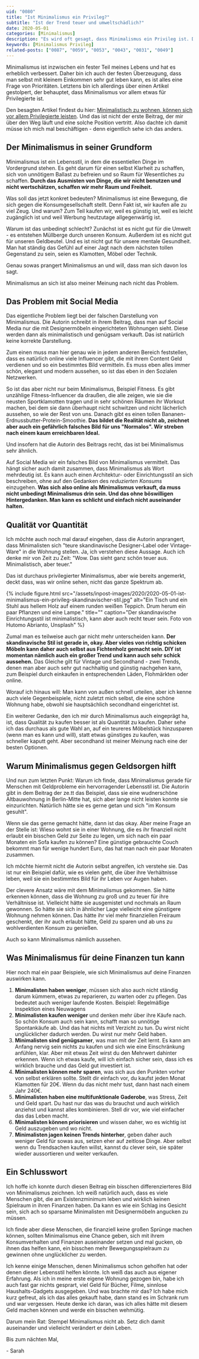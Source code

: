 ```yaml
---
uid: "0080"
title: "Ist Minimalismus ein Privileg?"
subtitle: "Ist der Trend teuer und umweltschädlich?"
date: 2020-05-01
categories: [Minimalismus]
description: "Es wird oft gesagt, dass Minimalismus ein Privileg ist. Dass man es sich leisten können muss. Ich sehe das teilweise anders und erkläre dir warum."
keywords: [Minimalismus Privileg]
related-posts: ["0087", "0059", "0053", "0043", "0031", "0049"]
---
```

Minimalismus ist inzwischen ein fester Teil meines Lebens und hat es erheblich verbessert. Daher bin ich auch der festen Überzeugung, dass man selbst mit kleinem Einkommen sehr gut leben kann, es ist alles eine Frage von Prioritäten. Letztens bin ich allerdings über einen Artikel gestolpert, der behauptet, dass Minimalismus vor allem etwas für Privilegierte ist.

Den besagten Artikel findest du hier: [Minimalistisch zu wohnen, können sich vor allem Privilegierte leisten](https://ze.tt/minimalistisch-zu-wohnen-koennen-sich-vor-allem-privilegierte-leisten/). Und das ist nicht der erste Beitrag, der mir über den Weg läuft und eine solche Position vertritt. Also dachte ich damit müsse ich mich mal beschäftigen - denn eigentlich sehe ich das anders.
<!--more-->

## Der Minimalismus in seiner Grundform
Minimalismus ist ein Lebensstil, in dem die essentiellen Dinge im Vordergrund stehen. Es geht darum für einen selbst Klarheit zu schaffen, sich von unnötigem Ballast zu befreien und so Raum für Wesentliches zu schaffen. **Durch das Ausmisten von Dinge, die wir nicht benutzen und nicht wertschätzen, schaffen wir mehr Raum und Freiheit.**

Was soll das jetzt konkret bedeuten? Minimalismus ist eine Bewegung, die sich gegen die Konsumgesellschaft stellt. Denn Fakt ist, wir kaufen alle zu viel Zeug. Und warum? Zum Teil kaufen wir, weil es günstig ist, weil es leicht zugänglich ist und weil Werbung heutzutage allgegenwärtig ist.

Warum ist das unbedingt schlecht? Zunächst ist es nicht gut für die Umwelt - es entstehen Müllberge durch unseren Konsum. Außerdem ist es nicht gut für unseren Geldbeutel. Und es ist nicht gut für unsere mentale Gesundheit. Man hat ständig das Gefühl auf einer Jagt nach dem nächsten tollen Gegenstand zu sein, seien es Klamotten, Möbel oder Technik.

Genau sowas prangert Minimalismus an und will, dass man sich davon los sagt.

Minimalismus an sich ist also meiner Meinung nach nicht das Problem.

## Das Problem mit Social Media
Das eigentliche Problem liegt bei der falschen Darstellung von Minimalismus. Die Autorin schreibt in ihrem Beitrag, dass man auf Social Media nur die mit Designermöbeln eingerichteten Wohnungen sieht. Diese werden dann als minimalistisch und genügsam verkauft. Das ist natürlich keine korrekte Darstellung.

Zum einen muss man hier genau wie in jedem anderen Bereich feststellen, dass es natürlich online viele Influencer gibt, die mit ihrem Content Geld verdienen und so ein bestimmtes Bild vermitteln. Es muss eben alles immer schön, elegant und modern aussehen, so ist das eben in den Sozialen Netzwerken.

So ist das aber nicht nur beim Minimalismus, Beispiel Fitness. Es gibt unzählige Fitness-Influencer da draußen, die alle zeigen, wie sie die neusten Sportklamotten tragen und in sehr schönen Räumen ihr Workout machen, bei dem sie dann überhaupt nicht schwitzen und nicht lächerlich aussehen, so wie der Rest von uns. Danach gibt es einen tollen Bananen-Erdnussbutter-Protein-Smoothie. **Das bildet die Realität nicht ab, zeichnet aber auch ein gefährlich falsches Bild für uns "Normalos". Wir streben nach einem kaum erreichbaren Ideal.**

Und insofern hat die Autorin des Beitrags recht, das ist bei Minimalismus sehr ähnlich.

Auf Social Media wir ein falsches Bild von Minimalismus vermittelt. Das hängt sicher auch damit zusammen, dass Minimalismus als Wort mehrdeutig ist. Es kann auch einen Architektur- oder Einrichtungsstil an sich beschreiben, ohne auf den Gedanken des _reduzierten Konsums_ einzugehen. **Was sich also online als Minimalismus verkauft, da muss nicht unbedingt Minimalismus drin sein. Und das ohne böswilligen Hintergedanken. Man kann es schlicht und einfach nicht auseinander halten.**

## Qualität vor Quantität
Ich möchte auch noch mal darauf eingehen, dass die Autorin anprangert, dass Minimalisten sich "teure skandinavische Designer-Label oder Vintage-Ware" in die Wohnung stellen. Ja, ich verstehen diese Aussage. Auch ich denke mir von Zeit zu Zeit: "Wow. Das sieht ganz schön teuer aus. Minimalistisch, aber teuer."

Das ist durchaus privilegierter Minimalismus, aber wie bereits angemerkt, deckt dass, was wir online sehen, nicht das ganze Spektrum ab.

{% include figure.html src="/assets/inpost-images/2020/2020-05-01-ist-minimalismus-ein-privileg-skandinavischer-stil.jpg" alt="Ein Tisch und ein Stuhl aus hellem Holz auf einem runden weißen Teppich. Drum herum ein paar Pflanzen und eine Lampe." title="" caption="Der skandinavische Einrichtungsstil ist minimalistisch, kann aber auch recht teuer sein. Foto von Hutomo Abrianto, Unsplash" %}

Zumal man es teilweise auch gar nicht mehr unterscheiden kann. **Der skandinavische Stil ist gerade in, okay. Aber vieles von richtig schicken Möbeln kann daher auch selbst aus Fichtenholz gemacht sein. DIY ist momentan nämlich auch ein großer Trend und kann auch sehr schick aussehen.** Das Gleiche gilt für Vintage und Secondhand - zwei Trends, denen man aber auch sehr gut nachhaltig und günstig nachgehen kann, zum Beispiel durch einkaufen in entsprechenden Läden, Flohmärkten oder online.

Worauf ich hinaus will: Man kann von außen schnell urteilen, aber ich kenne auch viele Gegenbeispiele, nicht zuletzt mich selbst, die eine schöne Wohnung habe, obwohl sie hauptsächlich secondhand eingerichtet ist.

Ein weiterer Gedanke, den ich mir durch Minimalismus auch eingeprägt ha, ist, dass Qualität zu kaufen besser ist als Quantität zu kaufen. Daher sehe ich das durchaus als gute Wahl an, auf ein teureres Möbelstück hinzusparen (wenn man es kann und will), statt etwas günstiges zu kaufen, was schneller kaputt geht. Aber secondhand ist meiner Meinung nach eine der besten Optionen.

## Warum Minimalismus gegen Geldsorgen hilft
Und nun zum letzten Punkt: Warum ich finde, dass Minimalismus gerade für Menschen mit Geldprobleme ein hervorragender Lebensstil ist. Die Autorin gibt in dem Beitrag der ze.tt das Beispiel, dass sie eine wudnerschöne Altbauwohnung in Berlin-Mitte hat, sich aber lange nicht leisten konnte sie einzurichten. Natürlich hätte sie es gerne getan und sich "im Konsum gesuhlt".

Wenn sie das gerne gemacht hätte, dann ist das okay. Aber meine Frage an der Stelle ist: Wieso wohnt sie in einer Wohnung, die es ihr finanziell nicht erlaubt ein bisschen Geld zur Seite zu legen, um sich nach ein paar Monaten ein Sofa kaufen zu können? Eine günstige gebrauchte Couch bekommt man für wenige hundert Euro, das hat man nach ein paar Monaten zusammen.

Ich möchte hiermit nicht die Autorin selbst angreifen, ich verstehe sie. Das ist nur ein Beispiel dafür, wie es vielen geht, die über ihre Verhältnisse leben, weil sie ein bestimmtes Bild für ihr Leben vor Augen haben.

Der clevere Ansatz wäre mit dem Minimalismus gekommen. Sie hätte erkennen können, dass die Wohnung zu groß und zu teuer für ihre Verhältnisse ist. Vielleicht hätte sie ausgemistet und nochmals an Raum gewonnen. So hätte sie sich in ähnlicher Lage vielleicht eine günstigere Wohnung nehmen können. Das hätte ihr viel mehr finanziellen Freiraum geschenkt, der ihr auch erlaubt hätte, Geld zu sparen und ab uns zu wohlverdienten Konsum zu genießen.

Auch so kann Minimalismus nämlich aussehen.

## Was Minimalismus für deine Finanzen tun kann
Hier noch mal ein paar Beispiele, wie sich Minimalismus auf deine Finanzen auswirken kann.

1. **Minimalisten haben weniger**, müssen sich also auch nicht ständig darum kümmern, etwas zu reparieren, zu warten oder zu pflegen. Das bedeutet auch weniger laufende Kosten. Beispiel: Regelmäßige Inspektion eines Neuwagens
2. **Minimalisten kaufen weniger** und denken mehr über ihre Käufe nach. So schön Konsum auch sein kann, schafft man so unnötige Spontankäufe ab. Und das hat nichts mit Verzicht zu tun. Du wirst nicht unglücklicher dadurch werden. Du wirst nur mehr Geld haben.
3. **Minimalisten sind genügsamer**, was man mit der Zeit lernt. Es kann am Anfang nervig sein nichts zu kaufen und sich wie eine Einschränkung anfühlen, klar. Aber mit etwas Zeit wirst du den Mehrwert dahinter erkennen. Wenn ich etwas kaufe, will ich einfach sicher sein, dass ich es wirklich brauche und das Geld gut investiert ist.
4. **Minimalisten können mehr sparen**, was sich aus den Punkten vorher von selbst erklären sollte. Stellt dir einfach vor, du kaufst jeden Monat Klamotten für 20€. Wenn du das nicht mehr tust, dann hast nach einem Jahr 240€.
5. **Minimalisten haben eine multifunktionale Gaderobe**, was Stress, Zeit und Geld spart. Du hast nur das was du brauchst und auch wirklich anziehst und kannst alles kombinieren. Stell dir vor, wie viel einfacher das das Leben macht.
6. **Minimalisten können priorisieren** und wissen daher, wo es wichtig ist Geld auszugeben und wo nicht.
7. **Minimalisten jagen keinen Trends hinterher**, geben daher auch weniger Geld für sowas aus, setzen eher auf zeitlose Dinge. Aber selbst wenn du Trendsachen kaufen willst, kannst du clever sein, sie später wieder aussortieren und weiter verkaufen.

## Ein Schlusswort
Ich hoffe ich konnte durch diesen Beitrag ein bisschen differenzierteres Bild von Minimalismus zeichnen. Ich weiß natürlich auch, dass es viele Menschen gibt, die am Existenzminimum leben und wirklich keinen Spielraum in ihren Finanzen haben. Da kann es wie ein Schlag ins Gesicht sein, sich ach so sparsame Minimalisten mit Designermöbeln angucken zu müssen.

Ich finde aber diese Menschen, die finanziell keine großen Sprünge machen können, sollten Minimalismus eine Chance geben, sich mit ihrem Konsumverhalten und Finanzen auseinander setzen und mal gucken, ob ihnen das helfen kann, ein bisschen mehr Bewegungsspielraum zu gewinnen ohne unglücklicher zu werden.

Ich kenne einige Menschen, denen Minimalismus schon geholfen hat oder denen dieser Lebensstil helfen könnte. Ich weiß das auch aus eigener Erfahrung. Als ich in meine erste eigene Wohnung gezogen bin, habe ich auch fast gar nichts gesprart, viel Geld für Bücher, Filme, sinnlose Haushalts-Gadgets ausgegeben. Und was brachte mir das? Ich habe mich kurz gefreut, als ich das alles gekauft habe, dann stand es im Schrank rum und war vergessen. Heute denke ich daran, was ich alles hätte mit diesem Geld machen können und werde ein bisschen wehmütig.

Darum mein Rat: Stempel Minimalismus nicht ab. Setz dich damit auseinander und vielleicht verändert er dein Leben.

Bis zum nächten Mal,

\- Sarah
